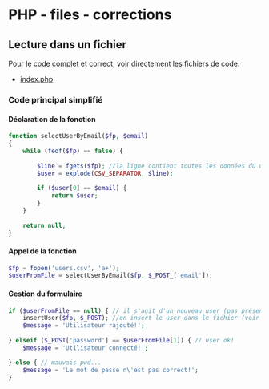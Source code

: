 
# PHP - files - corrections

## Lecture dans un fichier

Pour le code complet et correct, voir directement les fichiers de code: 
 - [index.php](./index.php)

### Code principal simplifié

#### Déclaration de la fonction

```php
function selectUserByEmail($fp, $email)
{       
    while (feof($fp) == false) {
        
        $line = fgets($fp); //la ligne contient toutes les données du user séparées par un ";"
        $user = explode(CSV_SEPARATOR, $line);
        
        if ($user[0] == $email) {
            return $user;
        }
    }
    
    return null;
}
```

#### Appel de la fonction

```php
$fp = fopen('users.csv', 'a+');
$userFromFile = selectUserByEmail($fp, $_POST_['email']);
```

#### Gestion du formulaire

```php
if ($userFromFile == null) { // il s'agit d'un nouveau user (pas présent dans le fichier)
    insertUser($fp, $_POST); //on insert le user dans le fichier (voir exercice précédent)
    $message = 'Utilisateur rajouté!';
    
} elseif ($_POST['password'] == $userFromFile[1]) { // user ok!
    $message = 'Utilisateur connecté!';

} else { // mauvais pwd...
    $message = 'Le mot de passe n\'est pas correct!';
}
```
